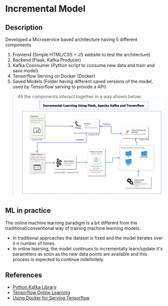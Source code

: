 # Incremental Model 
## Description
Developed a Microservice based architecture having 5 different components
1. Frontend (Simple HTML/CSS + JS website to test the architecture)
2. Backend (Flask, Kafka Producer)
3. Kafka Cosnsumer (Python script to consume new data and train and save model) 
4. Tensorflow Serving on Docker (Docker)
5. Saved Models (Folder having different saved versions of the model, used by Tensorflow serving to provide a API)
 
> All the components interact together in a way shown below:
![Flowcharht](./readme_flowchart.png)

## ML in practice
The online machine learning paradigm is a bit different from the traditional/conventional way of training machine learning models.
- In traditional approaches the dataset is fixed and the model iterates over it n number of times. 
- In online learning, the model continues to incrementally learn/update it's parameters as soon as the new data points are available and this process is expected to continue indefinitely. 

## References

- [Python Kafka Library](https://kafka-python.readthedocs.io/en/master/usage.html)
- [Tensorflow Online Learning](https://www.tensorflow.org/io/tutorials/kafka#online_learning)
- [Using Docker for Serving Tensorflow](https://www.youtube.com/watch?v=P-5sMcpTE0g)
